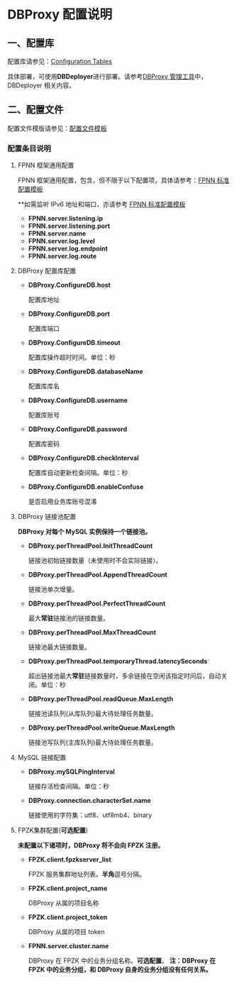 # DBProxy 配置说明

## 一、配置库

配置库请参见：[Configuration Tables](../../DBProxy/configurationSQL/configurationTables.sql)

具体部署，可使用**DBDeployer**进行部署。请参考[DBProxy 管理工具](DBProxy-Tools.md)中，DBDeployer 相关内容。

## 二、配置文件

配置文件模版请参见：[配置文件模板](../../DBProxy/DBProxy.conf)

### 配置条目说明

1. FPNN 框架通用配置

	FPNN 框架通用配置，包含，但不限于以下配置项，具体请参考：[FPNN 标准配置模板](https://github.com/highras/fpnn/blob/master/doc/conf.template)
	
	**如需监听 IPv6 地址和端口，亦请参考 [FPNN 标准配置模板](https://github.com/highras/fpnn/blob/master/doc/conf.template)

	+ **FPNN.server.listening.ip**
	+ **FPNN.server.listening.port**
	+ **FPNN.server.name**
	+ **FPNN.server.log.level**
	+ **FPNN.server.log.endpoint**
	+ **FPNN.server.log.route**

1. DBProxy 配置库配置

	+ **DBProxy.ConfigureDB.host**

		配置库地址

	+ **DBProxy.ConfigureDB.port**

		配置库端口

	+ **DBProxy.ConfigureDB.timeout**

		配置库操作超时时间。单位：秒

	+ **DBProxy.ConfigureDB.databaseName**

		配置库库名

	+ **DBProxy.ConfigureDB.username**

		配置库账号

	+ **DBProxy.ConfigureDB.password**

		配置库密码

	+ **DBProxy.ConfigureDB.checkInterval**

		配置库自动更新检查间隔。单位：秒

	+ **DBProxy.ConfigureDB.enableConfuse**

		是否启用业务库账号混淆


1. DBProxy 链接池配置

	**DBProxy 对每个 MySQL 实例保持一个链接池。**

	+ **DBProxy.perThreadPool.InitThreadCount**

		链接池初始链接数量（未使用时不会实际链接）。

	+ **DBProxy.perThreadPool.AppendThreadCount**

		链接池单次增量。

	+ **DBProxy.perThreadPool.PerfectThreadCount**

		最大**常驻**链接池的链接数量。

	+ **DBProxy.perThreadPool.MaxThreadCount**

		链接池最大链接数量。

	+ **DBProxy.perThreadPool.temporaryThread.latencySeconds**

		超出链接池最大**常驻**链接数量时，多余链接在空闲该指定时间后，自动关闭。单位：秒

	+ **DBProxy.perThreadPool.readQueue.MaxLength**

		链接池读队列(从库队列)最大待处理任务数量。

	+ **DBProxy.perThreadPool.writeQueue.MaxLength**

		链接池写队列(主库队列)最大待处理任务数量。

1. MySQL 链接配置

	+ **DBProxy.mySQLPingInterval**

		链接存活检查间隔。单位：秒

	+ **DBProxy.connection.characterSet.name**

		链接使用的字符集：utf8、utf8mb4、binary

1. FPZK集群配置(**可选配置**)

	**未配置以下诸项时，DBProxy 将不会向 FPZK 注册。**


	+ **FPZK.client.fpzkserver_list**

		FPZK 服务集群地址列表。**半角**逗号分隔。

	+ **FPZK.client.project_name**

		DBProxy 从属的项目名称

	+ **FPZK.client.project_token**

		DBProxy 从属的项目 token

	+ **FPNN.server.cluster.name**

		DBProxy 在 FPZK 中的业务分组名称。**可选配置**。
		**注：DBProxy 在 FPZK 中的业务分组，和 DBProxy 自身的业务分组没有任何关系。**

